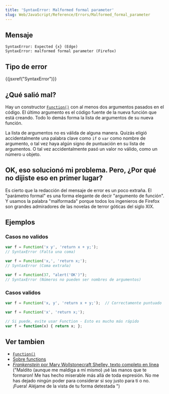 ```yaml
---
title: 'SyntaxError: Malformed formal parameter'
slug: Web/JavaScript/Reference/Errors/Malformed_formal_parameter
---
```


## Mensaje

```
SyntaxError: Expected {x} (Edge)
SyntaxError: malformed formal parameter (Firefox)
```

## Tipo de error

{{jsxref("SyntaxError")}}

## ¿Qué salió mal?

Hay un constructor [`Function()`](/es/docs/Web/JavaScript/Reference/Global_Objects/Function) con al menos dos argumentos pasados en el código. El último argumento es el código fuente de la nueva función que está creando. Todo lo demás forma la lista de argumentos de su nueva función.

La lista de argumentos no es válida de alguna manera. Quizás eligió accidentalmente una palabra clave como `if` o `var` como nombre de argumento, o tal vez haya algún signo de puntuación en su lista de argumentos. O tal vez accidentalmente pasó un valor no válido, como un número u objeto.

## OK, eso solucionó mi problema. Pero, ¿Por qué no dijiste eso en primer lugar?

Es cierto que la redacción del mensaje de error es un poco extraña. El "parámetro formal" es una forma elegante de decir "argumento de función". Y usamos la palabra "malformada" porque todos los ingenieros de Firefox son grandes admiradores de las novelas de terror góticas del siglo XIX.

## Ejemplos

### Casos no validos

```js example-bad
var f = Function('x y', 'return x + y;');
// SyntaxError (Falta una coma)

var f = Function('x,', 'return x;');
// SyntaxError (Coma extraña)

var f = Function(37, "alert('OK')");
// SyntaxError (Números no pueden ser nombres de argumentos)
```

### Casos validos

```js example-good
var f = Function('x, y', 'return x + y;');  // Correctamente puntuado

var f = Function('x', 'return x;');

// Si puede, evite usar Function - Esto es mucho más rápido
var f = function(x) { return x; };
```

## Ver tambien

- [`Function()`](/es/docs/Web/JavaScript/Reference/Global_Objects/Function)
- [Sobre functions](/es/docs/Web/JavaScript/Guide/Functions)
- [_Frankenstein_ por Mary Wollstonecraft Shelley, texto completo en línea](https://www.gutenberg.org/ebooks/84) ("Maldito (aunque me maldiga a mí mismo) ¡sé las manos que te formaron! Me has hecho miserable más allá de toda expresión. No me has dejado ningún poder para considerar si soy justo para ti o no. ¡Fuera! Aléjame de la vista de tu forma detestada ")
